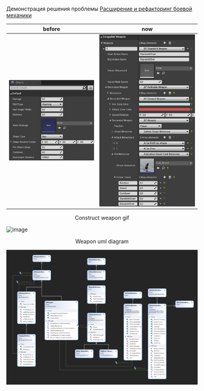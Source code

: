 Демонстрация решения проблемы [Расширение и рефакторинг боевой механики](https://docs.google.com/document/d/1xSzaSavAK7DNvYRkb4-TgwUcasVtkY_arsoW5D6OlOI/edit?usp=sharing)

| before|now|
|:-:|:-:|
|![image](Images/before.png)|![image](Images/Now2.png)|

<p style="text-align: center;">Construct weapon gif</p>

![image](Images/WeaponDemonstration.gif)

<p style="text-align: center;">Weapon uml diagram</p>

![image](Images/CD.png)